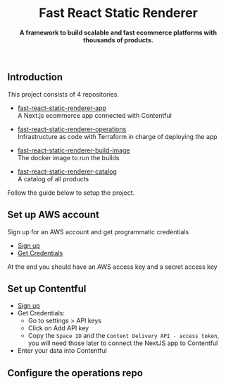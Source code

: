 <div align="center">
  <h1>Fast React Static Renderer</h1>
  <strong>A framework to build scalable and fast ecommerce platforms with thousands of products.</strong>
</div>

<br />
<br />

## Introduction

This project consists of 4 repositories.

- [fast-react-static-renderer-app](https://github.com/bitovi/fast-react-static-renderer-app) \
  A Next.js ecommerce app connected with Contentful
  
- [fast-react-static-renderer-operations](https://github.com/bitovi/fast-react-static-renderer-operations) \
  Infrastructure as code with Terraform in charge of deploying the app

- [fast-react-static-renderer-build-image](https://github.com/bitovi/fast-react-static-renderer-build-image) \
  The docker image to run the builds

- [fast-react-static-renderer-catalog](https://github.com/bitovi/fast-react-static-renderer-catalog) \
  A catalog of all products


Follow the guide below to setup the project.

## Set up AWS account


Sign up for an AWS account and get programmatic credentials
- [Sign up](https://portal.aws.amazon.com/billing/signup#/start/email)
- [Get Credentials](https://docs.aws.amazon.com/general/latest/gr/aws-sec-cred-types.html)

At the end you should have an AWS access key and a secret access key

## Set up Contentful
- [Sign up](https://www.contentful.com/sign-up/)
- Get Credentials:
  - Go to settings > API keys
  - Click on Add API key
  - Copy the `Space ID` and the `Content Delivery API - access token`, you will need those later to connect the NextJS app to Contentful
- Enter your data into Contentful

## Configure the operations repo